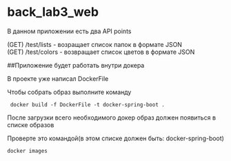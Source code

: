# back_lab3_web

В данном приложении есть два API points

(GET) /test/lists - возращает список папок в формате JSON \
(GET) /test/colors - возвращает список цветов в формате JSON

##Приложение будет работать внутри докера

В проекте уже написал DockerFile

Чтобы собрать образ выполните команду

```
 docker build -f DockerFile -t docker-spring-boot .
```

После загрузки всего необходимого докер образ должен появиться в списке образов

Проверте это командой(в этом списке должен быть: docker-spring-boot)
```
docker images
```
